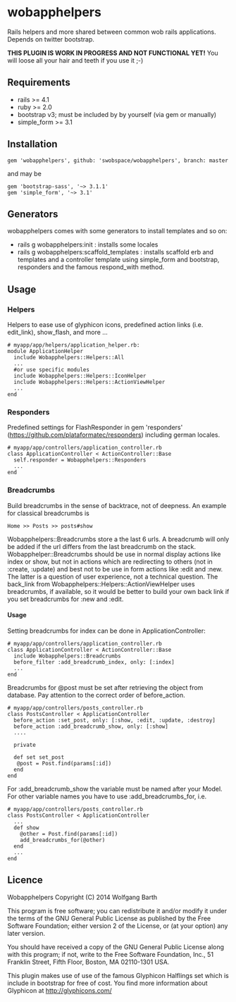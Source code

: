 wobapphelpers
=============

Rails helpers and more shared between common wob rails applications. Depends on twitter bootstrap. 

**THIS PLUGIN IS WORK IN PROGRESS AND NOT FUNCTIONAL YET!**
You will loose all your hair and teeth if you use it ;-)

Requirements
------------
* rails >= 4.1
* ruby >= 2.0
* bootstrap v3; must be included by by yourself (via gem or manually)
* simple_form >= 3.1


Installation
------------

    gem 'wobapphelpers', github: 'swobspace/wobapphelpers', branch: master

and may be

    gem 'bootstrap-sass', '~> 3.1.1'
    gem 'simple_form', '~> 3.1'

Generators
----------

wobapphelpers comes with some generators to install templates and so on:

  * rails g wobapphelpers:init : installs some locales 
  * rails g wobapphelpers:scaffold_templates : installs scaffold erb and templates 
and a controller template using simple_form and bootstrap, responders and the 
famous respond_with method.

Usage
-----

### Helpers

Helpers to ease use of glyphicon icons, predefined action links (i.e. edit_link),
show_flash, and more ...

    # myapp/app/helpers/application_helper.rb:
    module ApplicationHelper
      include Wobapphelpers::Helpers::All
      ...
      #or use specific modules
      include Wobapphelpers::Helpers::IconHelper
      include Wobapphelpers::Helpers::ActionViewHelper
      ...
    end

### Responders

Predefined settings for FlashResponder in gem 'responders' 
(https://github.com/plataformatec/responders) including german locales.

    # myapp/app/controllers/application_controller.rb
    class ApplicationController < ActionController::Base
      self.responder = Wobapphelpers::Responders
      ...
    end

### Breadcrumbs

Build breadcrumbs in the sense of backtrace, not of deepness. An example for 
classical breadcrumbs is 

    Home >> Posts >> posts#show

Wobapphelpers::Breadcrumbs store a the last 6 urls. A breadcrumb will only be 
added if the url differs from the last breadcrumb on the stack. 
Wobapphelper::Breadcrumbs should be use in normal display actions like index 
or show, but not in actions which are redirecting to others (not in :create,
:update) and best not to be use in form actions like :edit and :new. The latter 
is a question of user experience, not a technical question. The back_link 
from Wobapphelpers::Helpers::ActionViewHelper uses breadcrumbs, if available,
so it would be better to build your own back link if you set breadcrumbs for
:new and :edit.

#### Usage

Setting breadcrumbs for index can be done in ApplicationController:

    # myapp/app/controllers/application_controller.rb
    class ApplicationController < ActionController::Base
      include Wobapphelpers::Breadcrumbs
      before_filter :add_breadcrumb_index, only: [:index]
      ...
    end

Breadcrumbs for @post must be set after retrieving the object from database.
Pay attention to the correct order of before_action. 

    # myapp/app/controllers/posts_controller.rb
    class PostsController < ApplicationController
      before_action :set_post, only: [:show, :edit, :update, :destroy]
      before_action :add_breadcrumb_show, only: [:show]
      ....
    
      private
    
      def set set_post
       @post = Post.find(params[:id])
      end
    end


For :add_breadcrumb_show the variable must be named after your Model. For 
other variable names you have to use :add_breadcrumbs_for, i.e.

    # myapp/app/controllers/posts_controller.rb
    class PostsController < ApplicationController
      ...
      def show
        @other = Post.find(params[:id])
        add_breadcrumbs_for(@other)
      end
      ...
    end


Licence
-------

Wobapphelpers Copyright (C) 2014  Wolfgang Barth

This program is free software; you can redistribute it and/or modify
it under the terms of the GNU General Public License as published by
the Free Software Foundation; either version 2 of the License, or
(at your option) any later version.

You should have received a copy of the GNU General Public License along
with this program; if not, write to the Free Software Foundation, Inc.,
51 Franklin Street, Fifth Floor, Boston, MA 02110-1301 USA.

This plugin makes use of use of the famous Glyphicon Halflings set which is
include in bootstrap for free of cost. You find more information about
Glyphicon at http://glyphicons.com/
